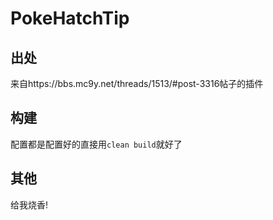 # PokeHatchTip
## 出处
来自https://bbs.mc9y.net/threads/1513/#post-3316帖子的插件
## 构建
配置都是配置好的直接用```clean build```就好了
## 其他
给我烧香!
